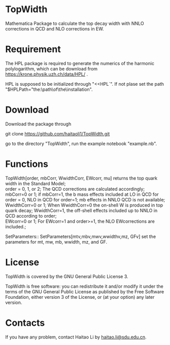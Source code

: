 # TopWidth
Mathematica Package to calculate the top decay width with NNLO corrections  in QCD and NLO corrections in EW. 

# Requirement 
The HPL package is required to generate the numerics of the harmonic polylogarithm, which can be download from https://krone.physik.uzh.ch/data/HPL/ .  

HPL is supposed to be initialized through "\<\<HPL`". If not plase  set the path "$HPLPath="the:\path\of\the\installation".

# Download
Download the package through 

git clone https://github.com/haitaoli1/TopWidth.git

go to the directory "TopWidth", run the example notebook "example.nb". 

# Functions 
TopWidth[order, mbCorr, WwidthCorr, EWcorr, mu] returns the top quark width in the Standard Model;  
order = 0, 1, or 2; The QCD corrections are calculated accordingly;  
mbCorr=0 or 1; if mbCorr=1, the b mass effects included at LO in QCD for order = 0, NLO in QCD for order=1;  mb effects in NNLO QCD is not available;  
WwidthCorr=0 or 1; When WwidthCorr=0  the on-shell W is produced in top quark decay; WwidthCorr=1, the off-shell effects included up to NNLO in QCD according to order;  
EWcorr=0 or 1; For EWcorr=1 and order>=1, the NLO EWcorrections are included.;  

SetParameters:: SetParameters[mtv,mbv,mwv,wwidthv,mz, GFv]  set the parameters for mt, mw, mb, wwidth, mz, and GF.

# License
TopWidth is covered by the GNU General Public License 3.

TopWidth is free software: you can redistribute it and/or modify it under the terms of the GNU General Public License as published by the Free Software Foundation, either version 3 of the License, or (at your option) any later version.

# Contacts
If you have any problem, contact Haitao Li by haitao.li@sdu.edu.cn. 
